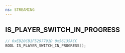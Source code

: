 ```yaml
---
ns: STREAMING
---
```

## IS_PLAYER_SWITCH_IN_PROGRESS

```c
// 0xED20CB1F5297791D 0x56135ACC
BOOL IS_PLAYER_SWITCH_IN_PROGRESS();
```

